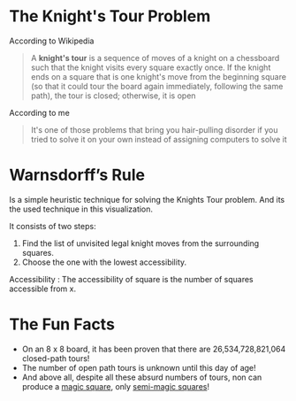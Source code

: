 # The Knight's Tour Problem
According to Wikipedia
>A **knight's tour** is a sequence of moves of a knight on a chessboard such that the knight visits every square exactly once. If the knight ends on a square that is one knight's move from the beginning square (so that it could tour the board again immediately, following the same path), the tour is closed; otherwise, it is open

According to me
> It's one of those problems that bring you hair-pulling disorder if you tried to solve it on your own instead of assigning computers to solve it

# Warnsdorff’s Rule
Is a simple heuristic technique for solving the Knights Tour problem. And its the used technique in this visualization.

It consists of two steps:
1. Find the list of unvisited legal knight moves from the surrounding squares.
2. Choose the one with the lowest accessibility.

Accessibility
: The accessibility of square is the number of squares accessible from x.

# The Fun Facts
* On an 8 x 8 board, it has been proven that there are 26,534,728,821,064 closed-path tours!
* The number of open path tours is unknown until this day of age!
* And above all, despite all these absurd numbers of tours, non can produce a [magic square]([https://en.wikipedia.org/wiki/Magic_square](https://en.wikipedia.org/wiki/Magic_square)), only [semi-magic squares]([https://en.wikipedia.org/wiki/Magic_square#Additive-multiplicative_magic_and_semimagic_squares](https://en.wikipedia.org/wiki/Magic_square#Additive-multiplicative_magic_and_semimagic_squares))!
